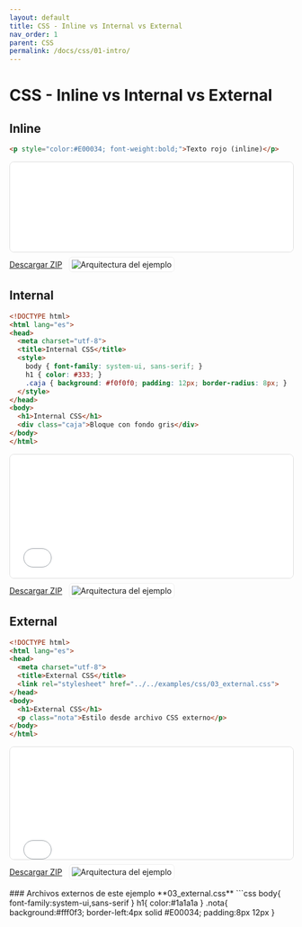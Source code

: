 ```yaml
---
layout: default
title: CSS - Inline vs Internal vs External
nav_order: 1
parent: CSS
permalink: /docs/css/01-intro/
---
```


# CSS - Inline vs Internal vs External

## Inline
```html
<p style="color:#E00034; font-weight:bold;">Texto rojo (inline)</p>
```
<iframe src="{{ '/assets/examples/css/01_inline.html' | relative_url }}" width="100%" height="160" style="border:1px solid #ddd;border-radius:8px;"></iframe>
<div style="display:flex;align-items:center;gap:12px;margin:8px 0 16px;"><a class="btn" href="{{ '/assets/zips/01_inline.zip' | relative_url }}">Descargar ZIP</a><img src="{{ '/assets/diagrams/01_inline.svg' | relative_url }}" alt="Arquitectura del ejemplo" style="max-height:140px;border:1px solid #eee;padding:4px;border-radius:6px;background:#fff;"></div>


## Internal
```html
<!DOCTYPE html>
<html lang="es">
<head>
  <meta charset="utf-8">
  <title>Internal CSS</title>
  <style>
    body { font-family: system-ui, sans-serif; }
    h1 { color: #333; }
    .caja { background: #f0f0f0; padding: 12px; border-radius: 8px; }
  </style>
</head>
<body>
  <h1>Internal CSS</h1>
  <div class="caja">Bloque con fondo gris</div>
</body>
</html>
```
<iframe src="{{ '/assets/examples/css/02_internal.html' | relative_url }}" width="100%" height="220" style="border:1px solid #ddd;border-radius:8px;"></iframe>
<div style="display:flex;align-items:center;gap:12px;margin:8px 0 16px;"><a class="btn" href="{{ '/assets/zips/02_internal.zip' | relative_url }}">Descargar ZIP</a><img src="{{ '/assets/diagrams/02_internal.svg' | relative_url }}" alt="Arquitectura del ejemplo" style="max-height:140px;border:1px solid #eee;padding:4px;border-radius:6px;background:#fff;"></div>


## External
```html
<!DOCTYPE html>
<html lang="es">
<head>
  <meta charset="utf-8">
  <title>External CSS</title>
  <link rel="stylesheet" href="../../examples/css/03_external.css">
</head>
<body>
  <h1>External CSS</h1>
  <p class="nota">Estilo desde archivo CSS externo</p>
</body>
</html>
```
<iframe src="{{ '/assets/examples/css/03_external.html' | relative_url }}" width="100%" height="200" style="border:1px solid #ddd;border-radius:8px;"></iframe>
<div style="display:flex;align-items:center;gap:12px;margin:8px 0 16px;"><a class="btn" href="{{ '/assets/zips/03_external.zip' | relative_url }}">Descargar ZIP</a><img src="{{ '/assets/diagrams/03_external.svg' | relative_url }}" alt="Arquitectura del ejemplo" style="max-height:140px;border:1px solid #eee;padding:4px;border-radius:6px;background:#fff;"></div>
### Archivos externos de este ejemplo
**03_external.css**
```css
body{
font-family:system-ui,sans-serif
}
h1{
color:#1a1a1a
}
.nota{
background:#fff0f3;
border-left:4px solid #E00034;
padding:8px 12px
}

```
